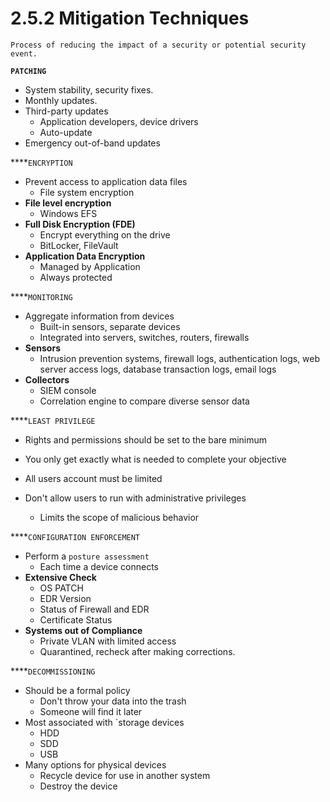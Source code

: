 
# 2.5.2 Mitigation Techniques

`Process of reducing the impact of a security or potential security event.`

**`PATCHING`**
- System stability, security fixes.
- Monthly updates.
- Third-party updates
	- Application developers, device drivers
	- Auto-update
- Emergency out-of-band updates



****`ENCRYPTION`
- Prevent access to application data files
	- File system encryption
- **File level encryption**
	- Windows EFS
- **Full Disk Encryption (FDE)**
	- Encrypt everything on the drive
	- BitLocker, FileVault
- **Application Data Encryption**
	- Managed by Application
	- Always protected



****`MONITORING`
- Aggregate information from devices
	- Built-in sensors, separate devices
	- Integrated into servers, switches, routers, firewalls
- **Sensors**
	- Intrusion prevention systems, firewall logs, authentication logs, web server access logs, database transaction logs, email logs
- **Collectors**
	- SIEM console
	- Correlation engine to compare diverse sensor data



****`LEAST PRIVILEGE`
- Rights and permissions should be set to the bare minimum
- You only get exactly what is needed to complete your objective

- All users account must be limited
- Don't allow users to run with administrative privileges
	- Limits the scope of malicious behavior



****`CONFIGURATION ENFORCEMENT`
- Perform a `posture assessment`
	- Each time a device connects
- **Extensive Check**
	- OS PATCH
	- EDR Version
	- Status of Firewall and EDR
	- Certificate Status
- **Systems out of Compliance**
	- Private VLAN with limited access
	- Quarantined, recheck after making corrections.



****`DECOMMISSIONING`
- Should be a formal policy
	- Don't throw your data into the trash
	- Someone will find it later
- Most associated with `storage devices
	- HDD
	- SDD
	- USB
- Many options for physical devices
	- Recycle device for use in another system
	- Destroy the device


